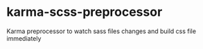 # karma-scss-preprocessor
Karma preprocessor to watch sass files changes and build css file immediately
